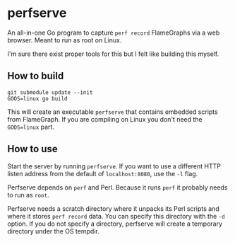 # perfserve

An all-in-one Go program to capture `perf record` FlameGraphs via a
web browser. Meant to run as root on Linux.

I'm sure there exist proper tools for this but I felt like building
this myself.


## How to build

```
git submodule update --init
GOOS=linux go build
```

This will create an executable `perfserve` that contains embedded
scripts from FlameGraph. If you are compiling on Linux you don't need
the `GOOS=linux` part.

## How to use

Start the server by running `perfserve`. If you want to use a
different HTTP listen address from the default of `localhost:8080`,
use the `-l` flag.

Perfserve depends on `perf` and Perl. Because it runs `perf` it
probably needs to run as `root`.

Perfserve needs a scratch directory where it unpacks its Perl scripts
and where it stores `perf record` data. You can specify this directory
with the `-d` option. If you do not specify a directory, perfserve
will create a temporary directory under the OS tempdir.
